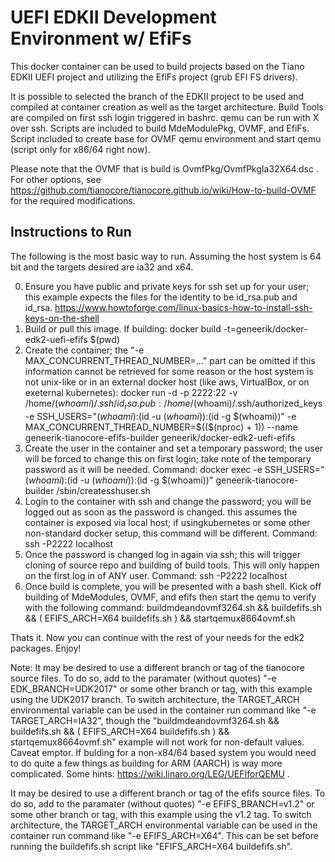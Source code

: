 # UEFI EDKII Development Environment w/ EfiFs

This docker container can be used to build projects based on the Tiano EDKII UEFI project and utilizing the EfiFs project (grub EFI FS drivers).

It is possible to selected the branch of the EDKII project to be used and compiled at container creation as well as the target architecture.  Build Tools are compiled on first ssh login triggered in bashrc.  qemu can be run with X over ssh.  Scripts are included to build MdeModulePkg, OVMF, and EfiFs.  Script included to create base for OVMF qemu environment and start qemu (script only for x86/64 right now).

Please note that the OVMF that is build is OvmfPkg/OvmfPkgIa32X64.dsc .  For other options, see https://github.com/tianocore/tianocore.github.io/wiki/How-to-build-OVMF for the required modifications.

## Instructions to Run

The following is the most basic way to run.  Assuming the host system is 64 bit and the targets desired are ia32 and x64.

0) Ensure you have public and private keys for ssh set up for your user; this example expects the files for the identity to be id_rsa.pub and id_rsa. https://www.howtoforge.com/linux-basics-how-to-install-ssh-keys-on-the-shell
1) Build or pull this image.  If building: docker build -t=geneerik/docker-edk2-uefi-efifs $(pwd)
2) Create the container; the "-e MAX_CONCURRENT_THREAD_NUMBER=..." part can be omitted if this information cannot be retrieved for some reason or the host system is not unix-like or in an external docker host (like aws, VirtualBox, or on exeternal kubernetes): docker run -d -p 2222:22 -v /home/$(whoami)/.ssh/id_rsa.pub:/home/$(whoami)/.ssh/authorized_keys -e SSH_USERS="$(whoami):$(id -u $(whoami)):$(id -g $(whoami))" -e MAX_CONCURRENT_THREAD_NUMBER=$(($(nproc) + 1)) --name geneerik-tianocore-efifs-builder geneerik/docker-edk2-uefi-efifs
3) Create the user in the container and set a temporary password; the user will be forced to change this on first login; take note of the temporary password as it will be needed. Command: docker exec -e SSH_USERS="$(whoami):$(id -u $(whoami)):$(id -g $(whoami))" geneerik-tianocore-builder /sbin/createsshuser.sh
4) Login to the container with ssh and change the password; you will be logged out as soon as the password is changed.  this assumes the container is exposed via local host; if usingkubernetes or some other non-standard docker setup, this command will be different.  Command: ssh -P2222 localhost
5) Once the password is changed log in again via ssh; this will trigger cloning of source repo and building of build tools.  This will only happen on the first log in of ANY user.  Command: ssh -P2222 localhost
6) Once build is complete, you will be presented with a bash shell.  Kick off building of MdeModules, OVMF, and efifs then start the qemu to verify with the following command: buildmdeandovmf3264.sh && buildefifs.sh && ( EFIFS_ARCH=X64 buildefifs.sh ) && startqemux8664ovmf.sh

Thats it.  Now you can continue with the rest of your needs for the edk2 packages.  Enjoy!

Note: It may be desired to use a different branch or tag of the tianocore source files.  To do so, add to the paramater (without quotes) "-e EDK_BRANCH=UDK2017" or some other branch or tag, with this example using the UDK2017 branch.  To switch architecture, the TARGET_ARCH environmental variable can be used in the container run command like "-e TARGET_ARCH=IA32", though the "buildmdeandovmf3264.sh && buildefifs.sh && ( EFIFS_ARCH=X64 buildefifs.sh ) && startqemux8664ovmf.sh" example will not work for non-default values.  Caveat emptor.  If bulding for a non-x84/64 based system you would need to do quite a few things as building for ARM (AARCH) is way more complicated.  Some hints: https://wiki.linaro.org/LEG/UEFIforQEMU .

It may be desired to use a different branch or tag of the efifs source files.  To do so, add to the paramater (without quotes) "-e EFIFS_BRANCH=v1.2" or some other branch or tag, with this example using the v1.2 tag.  To switch architecture, the TARGET_ARCH environmental variable can be used in the container run command like "-e EFIFS_ARCH=X64".  This can be set before running the buildefifs.sh script like "EFIFS_ARCH=X64 buildefifs.sh".
